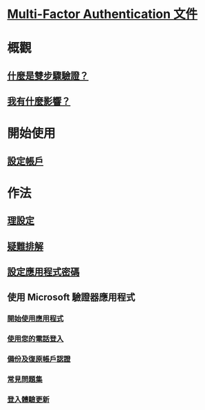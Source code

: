 # [Multi-Factor Authentication 文件](../../../index.md#authentication)

# 概觀

## [什麼是雙步驟驗證？](multi-factor-authentication-end-user.md)
## [我有什麼影響？](multi-factor-authentication-end-user-signin.md)

# 開始使用

## [設定帳戶](multi-factor-authentication-end-user-first-time.md)

# 作法

## [理設定](multi-factor-authentication-end-user-manage-settings.md)
## [疑難排解](multi-factor-authentication-end-user-troubleshoot.md)
## [設定應用程式密碼](multi-factor-authentication-end-user-app-passwords.md)
## 使用 Microsoft 驗證器應用程式
### [開始使用應用程式](microsoft-authenticator-app-how-to.md)
### [使用您的電話登入](microsoft-authenticator-app-phone-signin-faq.md)
### [備份及復原帳戶認證](microsoft-authenticator-app-backup-and-recovery.md)
### [常見問題集](microsoft-authenticator-app-faq.md)
### [登入體驗更新](sign-in-experience-updates.md)